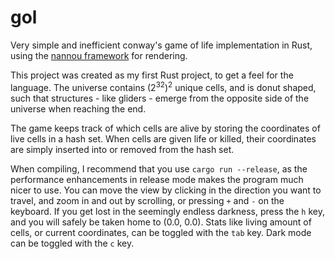 # gol

Very simple and inefficient conway's game of life implementation in Rust, using the [nannou framework](https://github.com/nannou-org/nannou) for rendering.

This project was created as my first Rust project, to get a feel for the language. The universe contains $(2^{32})^2$ unique cells, and is donut shaped, such that structures - like gliders - emerge from the opposite side of the universe when reaching the end. 

The game keeps track of which cells are alive by storing the coordinates of live cells in a hash set. When cells are given life or killed, their coordinates are simply inserted into or removed from the hash set.

When compiling, I recommend that you use `cargo run --release`, as the performance enhancements in release mode makes the program much nicer to use. You can move the view by clicking in the direction you want to travel, and zoom in and out by scrolling, or pressing `+` and `-` on the keyboard. If you get lost in the seemingly endless darkness, press  the `h` key, and you will safely be taken home to (0.0, 0.0). Stats like living amount of cells, or current coordinates, can be toggled with the `tab` key. Dark mode can be toggled with the `c` key.
